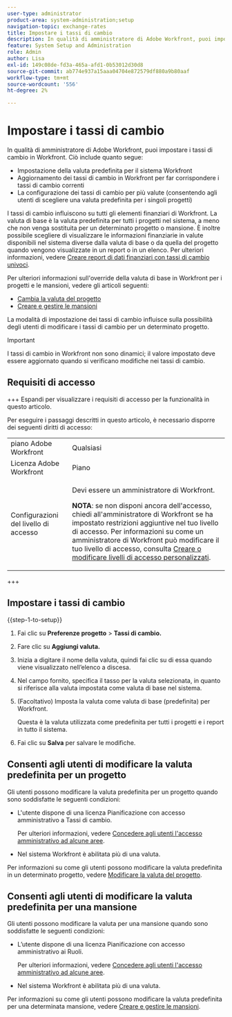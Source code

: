 ```yaml
---
user-type: administrator
product-area: system-administration;setup
navigation-topic: exchange-rates
title: Impostare i tassi di cambio
description: In qualità di amministratore di Adobe Workfront, puoi impostare i tassi di cambio in Workfront.
feature: System Setup and Administration
role: Admin
author: Lisa
exl-id: 149c08de-fd3a-465a-afd1-0b53012d30d8
source-git-commit: ab774e937a15aaa04704e872579df880a9b80aaf
workflow-type: tm+mt
source-wordcount: '556'
ht-degree: 2%

---
```


# Impostare i tassi di cambio

<!--
<p data-mc-conditions="QuicksilverOrClassic.Draft mode">*** DON'T DELETE, DRAFT OR HIDE THIS ARTICLE. IT IS LINKED TO THE PRODUCT, THROUGH THE CONTEXT SENSITIVE HELP LINKS. **</p>
-->

In qualità di amministratore di Adobe Workfront, puoi impostare i tassi di cambio in Workfront. Ciò include quanto segue:

* Impostazione della valuta predefinita per il sistema Workfront
* Aggiornamento dei tassi di cambio in Workfront per far corrispondere i tassi di cambio correnti
* La configurazione dei tassi di cambio per più valute (consentendo agli utenti di scegliere una valuta predefinita per i singoli progetti)

I tassi di cambio influiscono su tutti gli elementi finanziari di Workfront. La valuta di base è la valuta predefinita per tutti i progetti nel sistema, a meno che non venga sostituita per un determinato progetto o mansione. È inoltre possibile scegliere di visualizzare le informazioni finanziarie in valute disponibili nel sistema diverse dalla valuta di base o da quella del progetto quando vengono visualizzate in un report o in un elenco. Per ulteriori informazioni, vedere [Creare report di dati finanziari con tassi di cambio univoci](../../../reports-and-dashboards/reports/creating-and-managing-reports/create-financial-data-reports-unique-exchange-rates.md).

Per ulteriori informazioni sull&#39;override della valuta di base in Workfront per i progetti e le mansioni, vedere gli articoli seguenti:

* [Cambia la valuta del progetto](../../../manage-work/projects/project-finances/change-project-currency.md)
* [Creare e gestire le mansioni](../../../administration-and-setup/set-up-workfront/organizational-setup/create-manage-job-roles.md)

La modalità di impostazione dei tassi di cambio influisce sulla possibilità degli utenti di modificare i tassi di cambio per un determinato progetto.

>[!IMPORTANT]
>
>I tassi di cambio in Workfront non sono dinamici; il valore impostato deve essere aggiornato quando si verificano modifiche nei tassi di cambio.

## Requisiti di accesso

+++ Espandi per visualizzare i requisiti di accesso per la funzionalità in questo articolo.

Per eseguire i passaggi descritti in questo articolo, è necessario disporre dei seguenti diritti di accesso:

<table style="table-layout:auto"> 
 <col> 
 <col> 
 <tbody> 
  <tr> 
   <td role="rowheader">piano Adobe Workfront</td> 
   <td>Qualsiasi</td> 
  </tr> 
  <tr> 
   <td role="rowheader">Licenza Adobe Workfront</td> 
   <td>Piano</td> 
  </tr> 
  <tr> 
   <td role="rowheader">Configurazioni del livello di accesso</td> 
   <td> <p>Devi essere un amministratore di Workfront.</p> <p><b>NOTA</b>: se non disponi ancora dell'accesso, chiedi all'amministratore di Workfront se ha impostato restrizioni aggiuntive nel tuo livello di accesso. Per informazioni su come un amministratore di Workfront può modificare il tuo livello di accesso, consulta <a href="../../../administration-and-setup/add-users/configure-and-grant-access/create-modify-access-levels.md" class="MCXref xref">Creare o modificare livelli di accesso personalizzati</a>.</p> </td> 
  </tr> 
 </tbody> 
</table>

+++

## Impostare i tassi di cambio

{{step-1-to-setup}}

1. Fai clic su **Preferenze progetto** > **Tassi di cambio.**

1. Fare clic su **Aggiungi valuta.**
1. Inizia a digitare il nome della valuta, quindi fai clic su di essa quando viene visualizzato nell’elenco a discesa.

1. Nel campo fornito, specifica il tasso per la valuta selezionata, in quanto si riferisce alla valuta impostata come valuta di base nel sistema.
1. (Facoltativo) Imposta la valuta come valuta di base (predefinita) per Workfront.

   Questa è la valuta utilizzata come predefinita per tutti i progetti e i report in tutto il sistema.

1. Fai clic su **Salva** per salvare le modifiche.

## Consenti agli utenti di modificare la valuta predefinita per un progetto

Gli utenti possono modificare la valuta predefinita per un progetto quando sono soddisfatte le seguenti condizioni:

* L&#39;utente dispone di una licenza Pianificazione con accesso amministrativo a Tassi di cambio.

  Per ulteriori informazioni, vedere [Concedere agli utenti l&#39;accesso amministrativo ad alcune aree](../../../administration-and-setup/add-users/configure-and-grant-access/grant-users-admin-access-certain-areas.md).

* Nel sistema Workfront è abilitata più di una valuta.

Per informazioni su come gli utenti possono modificare la valuta predefinita in un determinato progetto, vedere [Modificare la valuta del progetto](../../../manage-work/projects/project-finances/change-project-currency.md).

## Consenti agli utenti di modificare la valuta predefinita per una mansione

Gli utenti possono modificare la valuta per una mansione quando sono soddisfatte le seguenti condizioni:

* L’utente dispone di una licenza Pianificazione con accesso amministrativo ai Ruoli.

  Per ulteriori informazioni, vedere [Concedere agli utenti l&#39;accesso amministrativo ad alcune aree](../../../administration-and-setup/add-users/configure-and-grant-access/grant-users-admin-access-certain-areas.md).

* Nel sistema Workfront è abilitata più di una valuta.

Per informazioni su come gli utenti possono modificare la valuta predefinita per una determinata mansione, vedere [Creare e gestire le mansioni](../../../administration-and-setup/set-up-workfront/organizational-setup/create-manage-job-roles.md).
